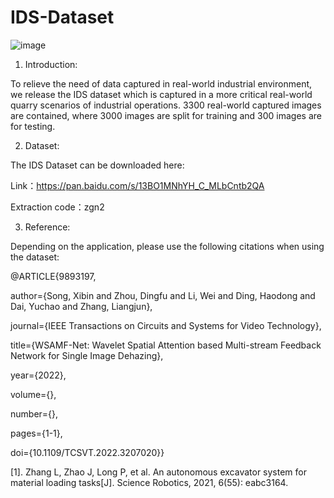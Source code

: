 # IDS-Dataset

![image](https://user-images.githubusercontent.com/11418198/174483040-55546cef-81f0-466a-baf3-9262711b09e4.png)

1. Introduction: 

To relieve the need of data captured in real-world industrial environment, we release the IDS dataset which is captured in a more critical real-world quarry scenarios of industrial operations. 3300 real-world captured images are contained, where 3000 images are split for training and 300 images are for testing. 

2. Dataset:

The IDS Dataset can be downloaded here:

Link：https://pan.baidu.com/s/13BO1MNhYH_C_MLbCntb2QA 

Extraction code：zgn2 

3. Reference:

Depending on the application, please use the following citations when using the dataset:

@ARTICLE{9893197,

  author={Song, Xibin and Zhou, Dingfu and Li, Wei and Ding, Haodong and Dai, Yuchao and Zhang, Liangjun},
  
  journal={IEEE Transactions on Circuits and Systems for Video Technology}, 
  
  title={WSAMF-Net: Wavelet Spatial Attention based Multi-stream Feedback Network for Single Image Dehazing}, 
  
  year={2022},
  
  volume={},
  
  number={},
  
  pages={1-1},
  
  doi={10.1109/TCSVT.2022.3207020}}


[1]. Zhang L, Zhao J, Long P, et al. An autonomous excavator system for material loading tasks[J]. Science Robotics, 2021, 6(55): eabc3164.
